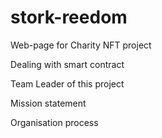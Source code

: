 # stork-reedom

Web-page for Charity NFT project

Dealing with smart contract

Team Leader of this project

Mission statement

Organisation process


